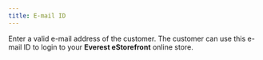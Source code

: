 ```yaml
---
title: E-mail ID
---
```



Enter a valid e-mail address of the customer. The customer can use this  e-mail ID to login to your **Everest eStorefront**  online store.
